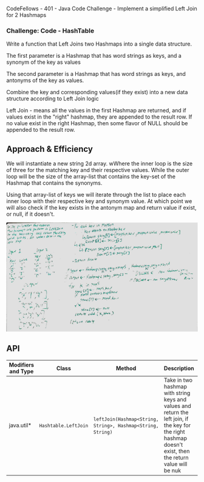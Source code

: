 #
CodeFellows - 401 - Java
Code Challenge - Implement a simplified Left Join for 2 Hashmaps

### Challenge: Code - HashTable
Write a function that Left Joins two Hashmaps into a single data structure.

The first parameter is a Hashmap that has word strings as keys, and a synonym of the key as values

The second parameter is a Hashmap that has word strings as keys, and antonyms of the key as values.

Combine the key and corresponding values(if they exist) into a new data structure according to Left Join logic

Left Join - means all the values in the first Hashmap are returned, and if values exist in the "right" hashmap, they are appended to the result row. If no value exist in the right Hashmap, then some flavor of NULL should be appended to the result row.

## Approach & Efficiency

We will instantiate a new string 2d array. wWhere the inner loop is the size of three for the matching key and their respective values. While the outer loop will be the size of the array-list that contains the key-set of the Hashmap that contains the synonyms.

Using that array-list of keys we will iterate through the list to place each inner loop with their respective key and synonym value. At which point we will also check if the key exists in the antonym map and return value if exist, or null, if it doesn't.

![Left Join](../LeftJoin.jpg)


## API
Modifiers and Type      | Class       | Method    | Description | Big O |
|---                    | ---         | ---     |         --- | --- |
|  java.util*      |`Hashtable.LeftJoin `  | `leftJoin(Hashmap<String, String>, Hashmap<String, String)`   | Take in two hashmap with string keys and values and return the left join, if the key for the right hashmap doesn't exist, then the return value will be nuk | Space: O(n) Time: O(n)|
